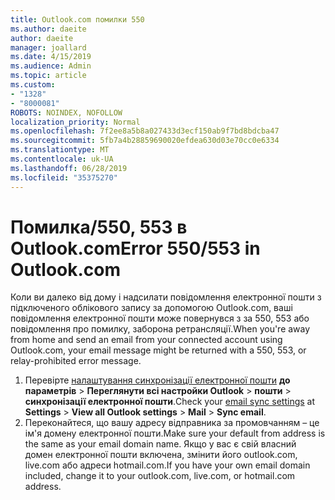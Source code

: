 ```yaml
---
title: Outlook.com помилки 550
ms.author: daeite
author: daeite
manager: joallard
ms.date: 4/15/2019
ms.audience: Admin
ms.topic: article
ms.custom:
- "1328"
- "8000081"
ROBOTS: NOINDEX, NOFOLLOW
localization_priority: Normal
ms.openlocfilehash: 7f2ee8a5b8a027433d3ecf150ab9f7bd8bdcba47
ms.sourcegitcommit: 5fb7a4b28859690020efdea630d03e70cc0e6334
ms.translationtype: MT
ms.contentlocale: uk-UA
ms.lasthandoff: 06/28/2019
ms.locfileid: "35375270"
---
```

# <a name="error-550553-in-outlookcom"></a><span data-ttu-id="f7799-102">Помилка/550, 553 в Outlook.com</span><span class="sxs-lookup"><span data-stu-id="f7799-102">Error 550/553 in Outlook.com</span></span>

<span data-ttu-id="f7799-103">Коли ви далеко від дому і надсилати повідомлення електронної пошти з підключеного облікового запису за допомогою Outlook.com, ваші повідомлення електронної пошти може повернувся з за 550, 553 або повідомлення про помилку, заборона ретрансляції.</span><span class="sxs-lookup"><span data-stu-id="f7799-103">When you're away from home and send an email from your connected account using Outlook.com, your email message might be returned with a 550, 553, or relay-prohibited error message.</span></span>

1. <span data-ttu-id="f7799-104">Перевірте [налаштування синхронізації електронної пошти](https://go.microsoft.com/fwlink/?linkid=2031283) **до параметрів** > **Переглянути всі настройки Outlook** > **пошти** > **синхронізації електронної пошти**.</span><span class="sxs-lookup"><span data-stu-id="f7799-104">Check your [email sync settings](https://go.microsoft.com/fwlink/?linkid=2031283) at **Settings** > **View all Outlook settings** > **Mail** > **Sync email**.</span></span>
1. <span data-ttu-id="f7799-105">Переконайтеся, що вашу адресу відправника за промовчанням – це ім'я домену електронної пошти.</span><span class="sxs-lookup"><span data-stu-id="f7799-105">Make sure your default from address is the same as your email domain name.</span></span> <span data-ttu-id="f7799-106">Якщо у вас є свій власний домен електронної пошти включена, змінити його outlook.com, live.com або адреси hotmail.com.</span><span class="sxs-lookup"><span data-stu-id="f7799-106">If you have your own email domain included, change it to your outlook.com, live.com, or hotmail.com address.</span></span>
